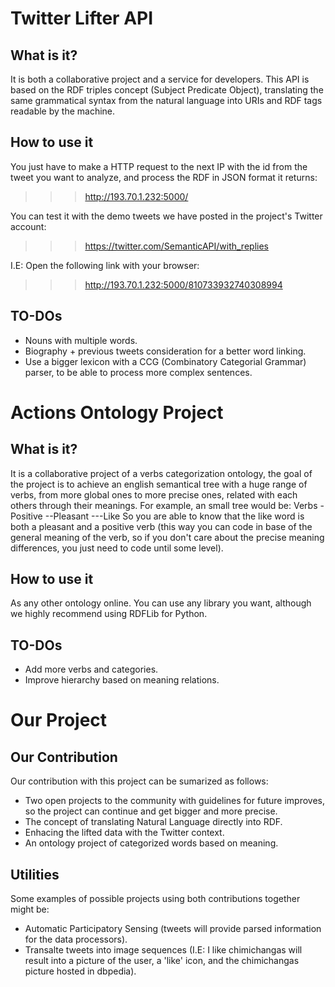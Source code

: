 # Twitter Lifter API
## What is it?
It is both a collaborative project and a service for developers.
This API is based on the RDF triples concept (Subject Predicate
Object), translating the same grammatical syntax from the natural
language into URIs and RDF tags readable by the machine.
## How to use it
You just have to make a HTTP request to the next IP with the id
from the tweet you want to analyze, and process the RDF in JSON
format it returns:
>>> http://193.70.1.232:5000/<TWEET-ID>

You can test it with the demo tweets we have posted in the project's
Twitter account:
>>> https://twitter.com/SemanticAPI/with_replies

I.E: Open the following link with your browser:
>>> http://193.70.1.232:5000/810733932740308994

## TO-DOs
- Nouns with multiple words.
- Biography + previous tweets consideration for a better word
linking.
- Use a bigger lexicon with a CCG (Combinatory Categorial Grammar)
parser, to be able to process more complex sentences.

# Actions Ontology Project
## What is it?
It is a collaborative project of a verbs categorization ontology,
the goal of the project is to achieve an english semantical tree
with a huge range of verbs, from more global ones to more precise
ones, related with each others through their meanings.
For example, an small tree would be:
Verbs
-Positive
--Pleasant
---Like
So you are able to know that the like word is both a pleasant and
a positive verb (this way you can code in base of the general meaning
of the verb, so if you don't care about the precise meaning
differences, you just need to code until some level).

## How to use it
As any other ontology online. You can use any library you want,
although we highly recommend using RDFLib for Python.
## TO-DOs
- Add more verbs and categories.
- Improve hierarchy based on meaning relations.

# Our Project
## Our Contribution
Our contribution with this project can be sumarized as follows:
- Two open projects to the community with guidelines for future
improves, so the project can continue and get bigger and more 
precise.
- The concept of translating Natural Language directly into RDF.
- Enhacing the lifted data with the Twitter context.
- An ontology project of categorized words based on meaning.

## Utilities
Some examples of possible projects using both contributions
together might be:
- Automatic Participatory Sensing (tweets will provide
parsed information for the data processors).
- Transalte tweets into image sequences (I.E: I like chimichangas
will result into a picture of the user, a 'like' icon, and the
chimichangas picture hosted in dbpedia).
